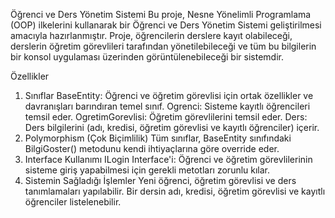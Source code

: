 Öğrenci ve Ders Yönetim Sistemi
Bu proje, Nesne Yönelimli Programlama (OOP) ilkelerini kullanarak bir Öğrenci ve Ders Yönetim Sistemi geliştirilmesi amacıyla hazırlanmıştır. Proje, öğrencilerin derslere kayıt olabileceği, derslerin öğretim görevlileri tarafından yönetilebileceği ve tüm bu bilgilerin bir konsol uygulaması üzerinden görüntülenebileceği bir sistemdir.

Özellikler
1. Sınıflar
BaseEntity: Öğrenci ve öğretim görevlisi için ortak özellikler ve davranışları barındıran temel sınıf.
Ogrenci: Sisteme kayıtlı öğrencileri temsil eder.
OgretimGorevlisi: Öğretim görevlilerini temsil eder.
Ders: Ders bilgilerini (adı, kredisi, öğretim görevlisi ve kayıtlı öğrenciler) içerir.
2. Polymorphism (Çok Biçimlilik)
Tüm sınıflar, BaseEntity sınıfındaki BilgiGoster() metodunu kendi ihtiyaçlarına göre override eder.
3. Interface Kullanımı
ILogin Interface'i: Öğrenci ve öğretim görevlilerinin sisteme giriş yapabilmesi için gerekli metotları zorunlu kılar.
4. Sistemin Sağladığı İşlemler
Yeni öğrenci, öğretim görevlisi ve ders tanımlamaları yapılabilir.
Bir dersin adı, kredisi, öğretim görevlisi ve kayıtlı öğrenciler listelenebilir.
